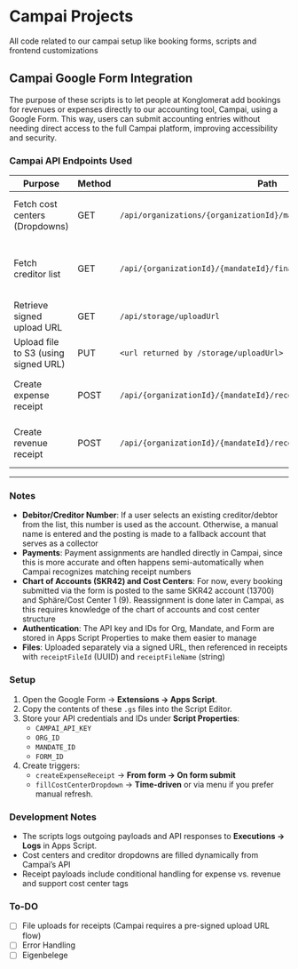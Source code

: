# Campai Projects
All code related to our campai setup like booking forms, scripts and frontend customizations

## Campai Google Form Integration

The purpose of these scripts is to let people at Konglomerat add bookings for revenues or expenses directly to our accounting tool, Campai, using a Google Form. This way, users can submit accounting entries without needing direct access to the full Campai platform, improving accessibility and security.

### Campai API Endpoints Used

| Purpose                   | Method | Path                                                             | Docs Link                                                                 |
|----------------------------|--------|------------------------------------------------------------------|----------------------------------------------------------------------------|
| Fetch cost centers (Dropdowns) | GET    | `/api/organizations/{organizationId}/mandates/{mandateId}`       | [Campai API Reference – Organizations & Mandates](https://docs.campai.com/developer/api-reference/organizations) |
| Fetch creditor list             | GET    | `/api/{organizationId}/{mandateId}/finance/accounts/creditors/list` | [Campai API Reference – Finance / Accounts / Creditors](https://docs.campai.com/developer/api-reference/finance/finance-accounts/accounts-creditors#post-organizationid-mandateid-finance-accounts-creditors-list) |
| Retrieve signed upload URL | GET    | `/api/storage/uploadUrl`                                         | [Campai API Reference – Storage](https://docs.campai.com/developer/api-reference/storage#get-storage-uploadurl) |
| Upload file to S3 (using signed URL) | PUT    | `<url returned by /storage/uploadUrl>`                           | [Campai API Reference – Storage](https://docs.campai.com/developer/api-reference/storage) |
| Create expense receipt     | POST   | `/api/{organizationId}/{mandateId}/receipts/expense`             | [Campai API Reference – Finance Receipts](https://docs.campai.com/developer/api-reference/finance/finance-receipts#post-organizationid-mandateid-receipts-expense) |
| Create revenue receipt     | POST   | `/api/{organizationId}/{mandateId}/receipts/revenue`             | [Campai API Reference – Finance Receipts](https://docs.campai.com/developer/api-reference/finance/finance-receipts#post-organizationid-mandateid-receipts-revenue) |

---

### Notes
- **Debitor/Creditor Number**: If a user selects an existing creditor/debtor from the list, this number is used as the account. Otherwise, a manual name is entered and the posting is made to a fallback account that serves as a collector
- **Payments**: Payment assignments are handled directly in Campai, since this is more accurate and often happens semi-automatically when Campai recognizes matching receipt numbers
- **Chart of Accounts (SKR42) and Cost Centers**: For now, every booking submitted via the form is posted to the same SKR42 account (13700) and Sphäre/Cost Center 1 (9). Reassignment is done later in Campai, as this requires knowledge of the chart of accounts and cost center structure
- **Authentication**: The API key and IDs for Org, Mandate, and Form are stored in Apps Script Properties to make them easier to manage
- **Files**: Uploaded separately via a signed URL, then referenced in receipts with `receiptFileId` (UUID) and `receiptFileName` (string)

### Setup

1. Open the Google Form → **Extensions → Apps Script**.  
2. Copy the contents of these `.gs` files into the Script Editor.  
3. Store your API credentials and IDs under **Script Properties**:  
   - `CAMPAI_API_KEY`  
   - `ORG_ID`  
   - `MANDATE_ID`  
   - `FORM_ID`  
4. Create triggers:  
   - `createExpenseReceipt` → **From form → On form submit**  
   - `fillCostCenterDropdown` → **Time-driven** or via menu if you prefer manual refresh.  

### Development Notes

- The scripts logs outgoing payloads and API responses to **Executions → Logs** in Apps Script.  
- Cost centers and creditor dropdowns are filled dynamically from Campai’s API  
- Receipt payloads include conditional handling for expense vs. revenue and support cost center tags

### To-DO

- [ ] File uploads for receipts (Campai requires a pre-signed upload URL flow)
- [ ] Error Handling
- [ ] Eigenbelege
